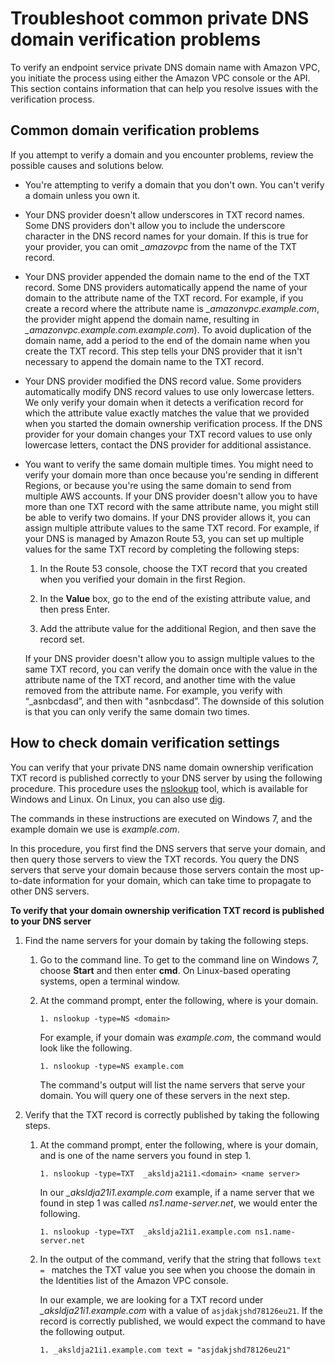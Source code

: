 # Troubleshoot common private DNS domain verification problems<a name="domain-verification-problems"></a>

To verify an endpoint service private DNS domain name with Amazon VPC, you initiate the process using either the Amazon VPC console or the API\. This section contains information that can help you resolve issues with the verification process\.

## Common domain verification problems<a name="domain-verification-common-problems"></a>

If you attempt to verify a domain and you encounter problems, review the possible causes and solutions below\.
+ You're attempting to verify a domain that you don't own\. You can't verify a domain unless you own it\. 
+ Your DNS provider doesn't allow underscores in TXT record names\. Some DNS providers don't allow you to include the underscore character in the DNS record names for your domain\. If this is true for your provider, you can omit *\_amazovpc* from the name of the TXT record\.
+ Your DNS provider appended the domain name to the end of the TXT record\. Some DNS providers automatically append the name of your domain to the attribute name of the TXT record\. For example, if you create a record where the attribute name is *\_amazonvpc\.example\.com*, the provider might append the domain name, resulting in *\_amazonvpc\.example\.com\.example\.com*\)\. To avoid duplication of the domain name, add a period to the end of the domain name when you create the TXT record\. This step tells your DNS provider that it isn't necessary to append the domain name to the TXT record\.
+ Your DNS provider modified the DNS record value\. Some providers automatically modify DNS record values to use only lowercase letters\. We only verify your domain when it detects a verification record for which the attribute value exactly matches the value that we provided when you started the domain ownership verification process\. If the DNS provider for your domain changes your TXT record values to use only lowercase letters, contact the DNS provider for additional assistance\.
+ You want to verify the same domain multiple times\. You might need to verify your domain more than once because you're sending in different Regions, or because you're using the same domain to send from multiple AWS accounts\. If your DNS provider doesn't allow you to have more than one TXT record with the same attribute name, you might still be able to verify two domains\. If your DNS provider allows it, you can assign multiple attribute values to the same TXT record\. For example, if your DNS is managed by Amazon Route 53, you can set up multiple values for the same TXT record by completing the following steps: 

  1. In the Route 53 console, choose the TXT record that you created when you verified your domain in the first Region\.

  1. In the **Value** box, go to the end of the existing attribute value, and then press Enter\.

  1. Add the attribute value for the additional Region, and then save the record set\.

  If your DNS provider doesn't allow you to assign multiple values to the same TXT record, you can verify the domain once with the value in the attribute name of the TXT record, and another time with the value removed from the attribute name\. For example, you verify with “\_asnbcdasd”, and then with "asnbcdasd”\. The downside of this solution is that you can only verify the same domain two times\.

## How to check domain verification settings<a name="domain-verification-check-dns"></a>

You can verify that your private DNS name domain ownership verification TXT record is published correctly to your DNS server by using the following procedure\. This procedure uses the [nslookup](http://en.wikipedia.org/wiki/Nslookup) tool, which is available for Windows and Linux\. On Linux, you can also use [dig](http://en.wikipedia.org/wiki/Dig_(command))\.

The commands in these instructions are executed on Windows 7, and the example domain we use is *example\.com*\.

In this procedure, you first find the DNS servers that serve your domain, and then query those servers to view the TXT records\. You query the DNS servers that serve your domain because those servers contain the most up\-to\-date information for your domain, which can take time to propagate to other DNS servers\.

**To verify that your domain ownership verification TXT record is published to your DNS server**

1. Find the name servers for your domain by taking the following steps\.

   1. Go to the command line\. To get to the command line on Windows 7, choose **Start** and then enter **cmd**\. On Linux\-based operating systems, open a terminal window\.

   1. At the command prompt, enter the following, where *<domain>* is your domain\.

      ```
      1. nslookup -type=NS <domain>
      ```

      For example, if your domain was *example\.com*, the command would look like the following\.

      ```
      1. nslookup -type=NS example.com
      ```

      The command's output will list the name servers that serve your domain\. You will query one of these servers in the next step\.

1. Verify that the TXT record is correctly published by taking the following steps\. 

   1. At the command prompt, enter the following, where *<domain>* is your domain, and *<name server>* is one of the name servers you found in step 1\.

      ```
      1. nslookup -type=TXT  _aksldja21i1.<domain> <name server>
      ```

      In our *\_aksldja21i1\.example\.com* example, if a name server that we found in step 1 was called *ns1\.name\-server\.net*, we would enter the following\.

      ```
      1. nslookup -type=TXT  _aksldja21i1.example.com ns1.name-server.net
      ```

   1. In the output of the command, verify that the string that follows `text = ` matches the TXT value you see when you choose the domain in the Identities list of the Amazon VPC console\. 

      In our example, we are looking for a TXT record under *\_aksldja21i1\.example\.com* with a value of `asjdakjshd78126eu21`\. If the record is correctly published, we would expect the command to have the following output\.

      ```
      1. _aksldja21i1.example.com text = "asjdakjshd78126eu21"
      ```